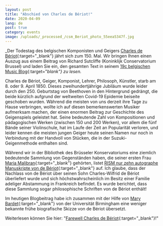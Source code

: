 ```yaml
---
layout: post
title: "Abschied von Charles de Bériot!"
date: 2020-04-09
lang: de
post: true
category: events
image: /uploads/_processed_/csm_Beriot_photo_55eea5347f.jpg
---
```



_Der Todestag des belgischen Komponisten und Geigers [Charles de Bériot](https://opac.rism.info/search?View=rism&author=Charles+de+B%C3%A9riot){:target="_blank"} jährt sich zum 150. Mal. Wir bringen Ihnen einen Auszug aus einem Beitrag von Richard Sutcliffe (Koninklijk Conservatorium Brussel) und laden Sie ein, den gesamten Text in seinem [19c belgischen Music Blog](https://19cbelgian.music.blog/2020/04/07/farewell-charles-de-beriot/){:target="_blank"} zu lesen._

Charles de Bériot, Geiger, Komponist, Lehrer, Philosoph, Künstler, starb am 8. oder 9. April 1850. Dieses zweihundertjährige Jubiläum wurde leider durch den 250. Geburtstag von Beethoven in den Hintergrund gedrängt, die beide kürzlich aufgrund der weltweiten Covid-19 Epidemie beiseite geschoben wurden. Während die meisten von uns derzeit ihre Tage zu Hause verbringen, wollte ich auf diesen bemerkenswerten Musiker aufmerksam machen, der einen enormen Beitrag zur Geschichte des Geigenspiels geleistet hat. Seine bedeutende Zahl von Kompositionen und pädagogischen Werken (zwischen 150 und 200 Werken), vor allem die fünf Bände seiner Violinschule, hat im Laufe der Zeit an Popularität verloren, und leider kennen die meisten jungen Geiger heute seinen Namen nur noch in Verbindung mit der Handvoll von Stücken, die in der Suzuki-Geigenmethode enthalten sind.

Während wir in der Bibliothek des Brüsseler Konservatoriums eine ziemlich bedeutende Sammlung von Gegenständen haben, die seiner ersten Frau [Maria Malibran](https://en.wikipedia.org/wiki/Maria_Malibran_fund){:target="_blank"} gehörten, listet [RISM nur zehn autographe Manuskripte von de Bériot](https://opac.rism.info/search?View=rism&author=Charles+de+B%C3%A9riot){:target="_blank"} auf. Ich glaube, dass der Nachlass von de Bériot über seinen Sohn Charles-Wilfrid de Bériot überliefert wurde und sich höchstwahrscheinlich im Besitz einer Familie adeliger Abstammung in Frankreich befindet. Es wurde berichtet, dass diese Sammlung sogar philosophische Schriften von de Bériot enthält!

Im heutigen Blogbeitrag habe ich zusammen mit der Hilfe von [Mary Bardet](https://fr.linkedin.com/in/mary-bardet-2117ba105){:target="_blank"} von der Universität Birmingham eine weniger bekannte frühe biografische Skizze von de Bériot übersetzt.

Weiterlesen können Sie hier: "[Farewell Charles de Bériot](https://19cbelgian.music.blog/2020/04/07/farewell-charles-de-beriot/){:target="_blank"}!"



<script type="text/javascript">var switchTo5x=true;</script><script type="text/javascript" src="http://w.sharethis.com/button/buttons.js"></script><script type="text/javascript">stLight.options({publisher: "9b601438-1ce1-49d8-bfd7-9cff5df54c17", doNotHash: false, doNotCopy: false, hashAddressBar: false});</script>